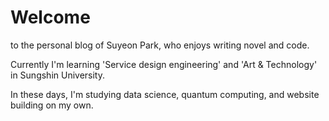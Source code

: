 # Welcome
to the personal blog of Suyeon Park, who enjoys writing novel and code.

Currently I'm learning 'Service design engineering' and 'Art & Technology' in Sungshin University. 

In these days, I'm studying data science, quantum computing, and website building on my own.
